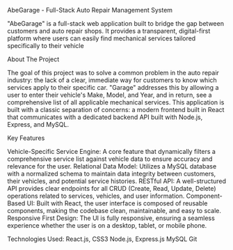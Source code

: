 


AbeGarage - Full-Stack Auto Repair Management System


"AbeGarage" is a full-stack web application built to bridge the gap between customers and auto repair shops.
It provides a transparent, digital-first platform where users can easily find mechanical services tailored specifically to their vehicle





 About The Project

 
The goal of this project was to solve a common problem in the auto repair industry: the lack of a clear, immediate way for customers to know which services apply to their specific car. "Garage" addresses this by allowing a user to enter their vehicle's Make, Model, and Year, and in return, see a comprehensive list of all applicable mechanical services.
This application is built with a classic separation of concerns: a modern frontend built in React that communicates with a dedicated backend API built with Node.js, Express, and MySQL.

 Key Features

 
Vehicle-Specific Service Engine: A core feature that dynamically filters a comprehensive service list against vehicle data to ensure accuracy and relevance for the user.
Relational Data Model: Utilizes a MySQL database with a normalized schema to maintain data integrity between customers, their vehicles, and potential service histories.
RESTful API: A well-structured API provides clear endpoints for all CRUD (Create, Read, Update, Delete) operations related to services, vehicles, and user information.
Component-Based UI: Built with React, the user interface is composed of reusable components, making the codebase clean, maintainable, and easy to scale.
Responsive First Design: The UI is fully responsive, ensuring a seamless experience whether the user is on a desktop, tablet, or mobile phone.


Technologies Used:
React.js, CSS3
Node.js, 
Express.js
MySQL
Git

